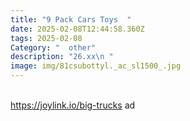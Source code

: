 ```yaml
---
title: "9 Pack Cars Toys  "
date: 2025-02-08T12:44:58.360Z
tags: 2025-02-08
Category: "  other"
description: "26.xx\n "
image: img/81csubottyl._ac_sl1500_.jpg
---
```

\
https://joylink.io/big-trucks  ad